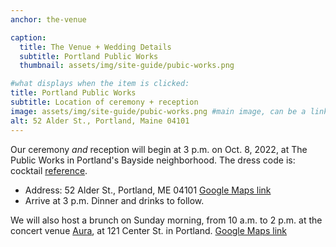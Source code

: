 ```yaml
---
anchor: the-venue

caption:
  title: The Venue + Wedding Details
  subtitle: Portland Public Works
  thumbnail: assets/img/site-guide/pubic-works.png

#what displays when the item is clicked:
title: Portland Public Works
subtitle: Location of ceremony + reception
image: assets/img/site-guide/pubic-works.png #main image, can be a link or a file in assets/img/portfolio
alt: 52 Alder St., Portland, Maine 04101
---
```

Our ceremony _and_ reception will begin at 3 p.m. on Oct. 8, 2022, at The Public Works in Portland's Bayside neighborhood. The dress code is: cocktail [reference](https://www.masterclass.com/articles/how-to-dress-for-a-cocktail-party#when-to-wear-cocktail-attire).

* Address: 52 Alder St., Portland, ME 04101 [Google Maps link](https://g.page/thepublicworksmaine?share)
* Arrive at 3 p.m. Dinner and drinks to follow.

We will also host a brunch on Sunday morning, from 10 a.m. to 2 p.m. at the concert venue [Aura](https://auramaine.com/), at 121 Center St. in Portland. [Google Maps link](https://goo.gl/maps/9HFh73KYxYwXCtdH6)

